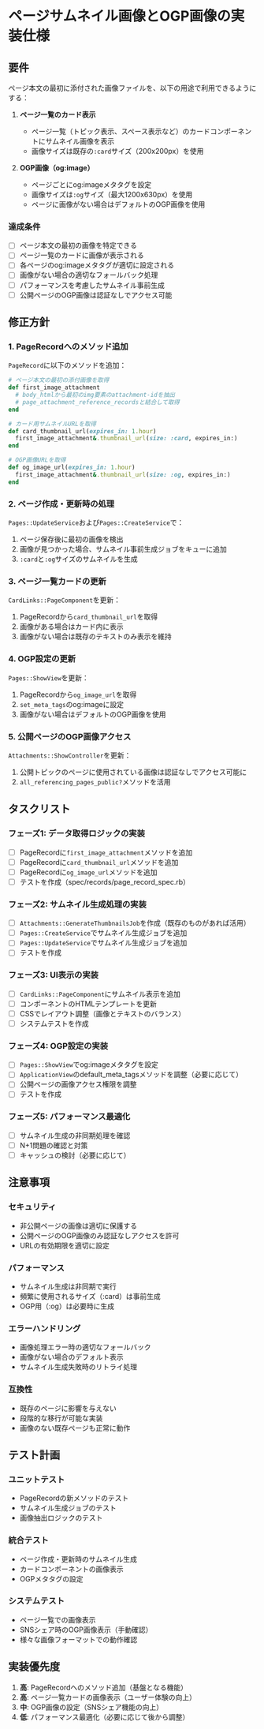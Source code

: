 # ページサムネイル画像とOGP画像の実装仕様

## 要件

ページ本文の最初に添付された画像ファイルを、以下の用途で利用できるようにする：

1. **ページ一覧のカード表示**
   - ページ一覧（トピック表示、スペース表示など）のカードコンポーネントにサムネイル画像を表示
   - 画像サイズは既存の`:card`サイズ（200x200px）を使用

2. **OGP画像（og:image）**
   - ページごとにog:imageメタタグを設定
   - 画像サイズは`:og`サイズ（最大1200x630px）を使用
   - ページに画像がない場合はデフォルトのOGP画像を使用

### 達成条件

- [ ] ページ本文の最初の画像を特定できる
- [ ] ページ一覧のカードに画像が表示される
- [ ] 各ページのog:imageメタタグが適切に設定される
- [ ] 画像がない場合の適切なフォールバック処理
- [ ] パフォーマンスを考慮したサムネイル事前生成
- [ ] 公開ページのOGP画像は認証なしでアクセス可能

## 修正方針

### 1. PageRecordへのメソッド追加

`PageRecord`に以下のメソッドを追加：

```ruby
# ページ本文の最初の添付画像を取得
def first_image_attachment
  # body_htmlから最初のimg要素のattachment-idを抽出
  # page_attachment_reference_recordsと結合して取得
end

# カード用サムネイルURLを取得
def card_thumbnail_url(expires_in: 1.hour)
  first_image_attachment&.thumbnail_url(size: :card, expires_in:)
end

# OGP画像URLを取得
def og_image_url(expires_in: 1.hour)
  first_image_attachment&.thumbnail_url(size: :og, expires_in:)
end
```

### 2. ページ作成・更新時の処理

`Pages::UpdateService`および`Pages::CreateService`で：

1. ページ保存後に最初の画像を検出
2. 画像が見つかった場合、サムネイル事前生成ジョブをキューに追加
3. `:card`と`:og`サイズのサムネイルを生成

### 3. ページ一覧カードの更新

`CardLinks::PageComponent`を更新：

1. PageRecordから`card_thumbnail_url`を取得
2. 画像がある場合はカード内に表示
3. 画像がない場合は既存のテキストのみ表示を維持

### 4. OGP設定の更新

`Pages::ShowView`を更新：

1. PageRecordから`og_image_url`を取得
2. `set_meta_tags`のog:imageに設定
3. 画像がない場合はデフォルトのOGP画像を使用

### 5. 公開ページのOGP画像アクセス

`Attachments::ShowController`を更新：

1. 公開トピックのページに使用されている画像は認証なしでアクセス可能に
2. `all_referencing_pages_public?`メソッドを活用

## タスクリスト

### フェーズ1: データ取得ロジックの実装

- [ ] PageRecordに`first_image_attachment`メソッドを追加
- [ ] PageRecordに`card_thumbnail_url`メソッドを追加
- [ ] PageRecordに`og_image_url`メソッドを追加
- [ ] テストを作成（spec/records/page_record_spec.rb）

### フェーズ2: サムネイル生成処理の実装

- [ ] `Attachments::GenerateThumbnailsJob`を作成（既存のものがあれば活用）
- [ ] `Pages::CreateService`でサムネイル生成ジョブを追加
- [ ] `Pages::UpdateService`でサムネイル生成ジョブを追加
- [ ] テストを作成

### フェーズ3: UI表示の実装

- [ ] `CardLinks::PageComponent`にサムネイル表示を追加
- [ ] コンポーネントのHTMLテンプレートを更新
- [ ] CSSでレイアウト調整（画像とテキストのバランス）
- [ ] システムテストを作成

### フェーズ4: OGP設定の実装

- [ ] `Pages::ShowView`でog:imageメタタグを設定
- [ ] `ApplicationView`のdefault_meta_tagsメソッドを調整（必要に応じて）
- [ ] 公開ページの画像アクセス権限を調整
- [ ] テストを作成

### フェーズ5: パフォーマンス最適化

- [ ] サムネイル生成の非同期処理を確認
- [ ] N+1問題の確認と対策
- [ ] キャッシュの検討（必要に応じて）

## 注意事項

### セキュリティ

- 非公開ページの画像は適切に保護する
- 公開ページのOGP画像のみ認証なしアクセスを許可
- URLの有効期限を適切に設定

### パフォーマンス

- サムネイル生成は非同期で実行
- 頻繁に使用されるサイズ（:card）は事前生成
- OGP用（:og）は必要時に生成

### エラーハンドリング

- 画像処理エラー時の適切なフォールバック
- 画像がない場合のデフォルト表示
- サムネイル生成失敗時のリトライ処理

### 互換性

- 既存のページに影響を与えない
- 段階的な移行が可能な実装
- 画像のない既存ページも正常に動作

## テスト計画

### ユニットテスト

- PageRecordの新メソッドのテスト
- サムネイル生成ジョブのテスト
- 画像抽出ロジックのテスト

### 統合テスト

- ページ作成・更新時のサムネイル生成
- カードコンポーネントの画像表示
- OGPメタタグの設定

### システムテスト

- ページ一覧での画像表示
- SNSシェア時のOGP画像表示（手動確認）
- 様々な画像フォーマットでの動作確認

## 実装優先度

1. **高**: PageRecordへのメソッド追加（基盤となる機能）
2. **高**: ページ一覧カードの画像表示（ユーザー体験の向上）
3. **中**: OGP画像の設定（SNSシェア機能の向上）
4. **低**: パフォーマンス最適化（必要に応じて後から調整）